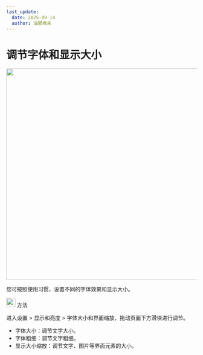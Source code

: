 ```yaml
---
last_update:
  date: 2025-09-14
  author: 油腻樵夫
---
```


# 调节字体和显示大小

<img src="https://tips-p01-drcn.dbankcdn.cn/MODEL/DOC/C00B031/resource/card/202508111clkwd/zh-cn/image/figure/10044740_f001_NewFont.png" width="560" height=""/>


您可按照使用习惯，设置不同的字体效果和显示大小。

<img src="https://tips-p01-drcn.dbankcdn.cn/MODEL/EMUI/C00B030/resource/card/202503041becsx/zh-cn/image/common/buttons/fig_method.png" width="24" height="24"/> 方法

进入设置 > 显示和亮度 > 字体大小和界面缩放，拖动页面下方滑块进行调节。

+   字体大小：调节文字大小。
+   字体粗细：调节文字粗细。
+   显示大小缩放：调节文字、图片等界面元素的大小。
